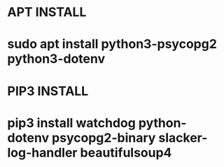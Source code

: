 # APT INSTALL
# sudo apt install python3-psycopg2 python3-dotenv

# PIP3 INSTALL
# pip3 install watchdog python-dotenv psycopg2-binary slacker-log-handler beautifulsoup4